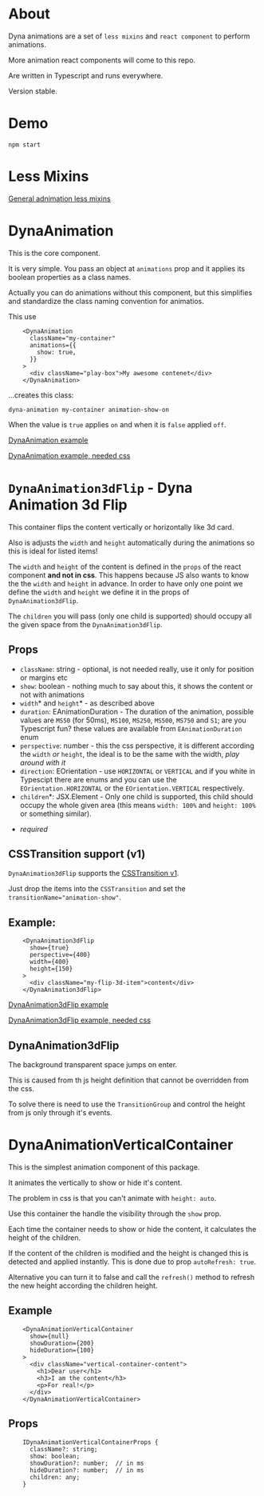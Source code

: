 # About

Dyna animations are a set of `less mixins` and `react component` to perform animations.

More animation react components will come to this repo.

Are written in Typescript and runs everywhere.

Version stable.

# Demo

`npm start`

# Less Mixins

[General adnimation less mixins](https://github.com/aneldev/dyna-animation/blob/master/dyna-animation-mixins.less)

# DynaAnimation

This is the core component.

It is very simple. You pass an object at `animations` prop and it applies its boolean properties as a class names.

Actually you can do animations without this component, but this simplifies and standardize the class naming convention for animatios.

This use
```
    <DynaAnimation
      className="my-container"
      animations={{
      	show: true,
      }}
    >
      <div className="play-box">My awesome contenet</div>
    </DynaAnimation>
```
...creates this class:
```
dyna-animation my-container animation-show-on
```
When the value is `true` applies `on` and when it is `false` applied `off`.

[DynaAnimation example](https://github.com/aneldev/dyna-animation/blob/master/dev/showcase/simple-one-element-animation.tsx)

[DynaAnimation example, needed css](https://github.com/aneldev/dyna-animation/blob/master/dev/showcase/simple-one-element-animation.less)

# `DynaAnimation3dFlip` - Dyna Animation 3d Flip

This container flips the content vertically or horizontally like 3d card.

Also is adjusts the `width` and `height` automatically during the animations so this is ideal for listed items!

The `width` and `height` of the content is defined in the `props` of the react component **and not in css**. This happens because JS also wants to know the the `width` and `height` in advance. In order to have only one point we define the `width` and `height` we define it in the props of `DynaAnimation3dFlip`.

The `children` you will pass (only one child is supported) should occupy all the given space from the `DynaAnimation3dFlip`.

## Props

- `className`: string - optional, is not needed really, use it only for position or margins etc
- `show`: boolean - nothing much to say about this, it shows the content or not with animations
- `width`* and `height`* - as described above
- `duration`: EAnimationDuration - The duration of the animation, possible values are `MS50` (for 50ms), `MS100`, `MS250`, `MS500`, `MS750` and `S1`; are you Typescript fun? these values are available from `EAnimationDuration` enum
- `perspective`: number - this the css perspective, it is different according the `width` _or_ `height`, the ideal is to be the same with the width, _play around with it_
- `direction`: EOrientation - use `HORIZONTAL` or `VERTICAL` and if you white in Typescipt there are enums and you can use the `EOrientation.HORIZONTAL` or the `EOrientation.VERTICAL` respectively.
- `children`*: JSX.Element - Only one child is supported, this child should occupy the whole given area (this means `width: 100%` and `height: 100%` or something similar).

* _required_

## CSSTransition support (v1)

`DynaAnimation3dFlip` supports the [CSSTransition v1](https://github.com/reactjs/react-transition-group/tree/v1-stable).

Just drop the items into the `CSSTransition` and set the `transitionName="animation-show"`. 

## Example:

```
    <DynaAnimation3dFlip
      show={true}
      perspective={400}
      width={400}
      height={150}
    >
      <div className="my-flip-3d-item">content</div>
    </DynaAnimation3dFlip>
```

[DynaAnimation3dFlip example](https://github.com/aneldev/dyna-animation/blob/master/dev/showcase/flip-3d-item-show-hide.tsx)

[DynaAnimation3dFlip example, needed css](https://github.com/aneldev/dyna-animation/blob/master/dev/showcase/flip-3d-item-show-hide.less)

## DynaAnimation3dFlip

The background transparent space jumps on enter.

This is caused from th js height definition that cannot be overridden from the css.

To solve there is need to use the `TransitionGroup` and control the height from js only through it's events.

# DynaAnimationVerticalContainer

This is the simplest animation component of this package. 

It animates the vertically to show or hide it's content.

The problem in css is that you can't animate with `height: auto`. 

Use this container the handle the visibility through the `show` prop.

Each time the container needs to show or hide the content, it calculates the height of the children.

If the content of the children is modified and the height is changed this is detected and applied instantly. This is done due to prop `autoRefresh: true`.
 
Alternative you can turn it to false and call the `refresh()` method to refresh the new height according the children height.

## Example

```   
    <DynaAnimationVerticalContainer
      show={null}
      showDuration={200}
      hideDuration={100}
    >
      <div className="vertical-container-content">
        <h1>Dear user</h1>
        <h3>I am the content</h3>
        <p>For real!</p>
      </div>
    </DynaAnimationVerticalContainer>
```

## Props

```
    IDynaAnimationVerticalContainerProps {
      className?: string;
      show: boolean;
      showDuration?: number;  // in ms
      hideDuration?: number;  // in ms
      children: any;
    }
```